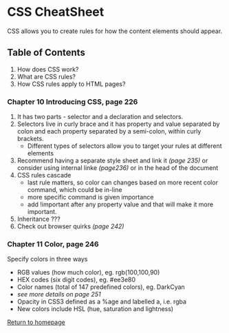# **CSS CheatSheet**
CSS allows you to create rules for how the content elements should appear.

## **Table of Contents**
1. How does CSS work?
1. What are CSS rules?
1. How CSS rules apply to HTML pages?

### **Chapter 10 Introducing CSS, page 226**
1. It has two parts - selector and a declaration and selectors.
1. Selectors live in curly brace and it has property and value separated by colon and each property separated by a semi-colon, within curly brackets.
   - Different types of selectors allow you to target your rules at different elements
1. Recommend having a separate style sheet and link it *(page 235)* or consider using internal linke *(page236)* or in the head of the document
1. CSS rules cascade
   - last rule matters, so color can changes based on more recent color command, which could be in-line
   - more specific command is given importance
   - add !important after any property value and that will make it more important.
1. Inheritance ???
1. Check out browser quirks *(page 242)*
### **Chapter 11 Color, page 246**
Specify colors in three ways
   - RGB values (how much color), eg. rgb(100,100,90)
   - HEX codes (six digit codes), eg. #ee3e80
   - Color names (total of 147 predefined colors), eg. DarkCyan
   - *see more details on page 251*
   - Opacity in CSS3 defined as a %age and labelled a, i.e. rgba
   - New colors include HSL (hue, saturation and lightness)

[Return to homepage](README.md)
